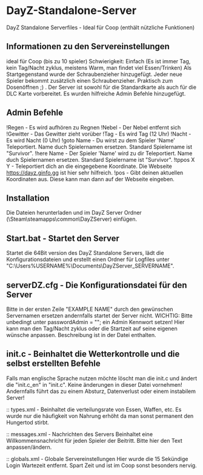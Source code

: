 # DayZ-Standalone-Server
DayZ Standalone Serverfiles - Ideal für Coop (enthält nützliche Funktionen)

## Informationen zu den Servereinstellungen
ideal für Coop (bis zu 10 spieler)
Schwierigkeit: Einfach (Es ist immer Tag, kein Tag/Nacht zyklus, meistens Warm, man findet viel Essen/Trinken)
Als Startgegenstand wurde der Schraubenzieher hinzugefügt. Jeder neue Spieler bekommt zusätzlich einen Schraubenzieher. Praktisch zum Dosenöffnen ;) .
Der Server ist sowohl für die Standardkarte als auch für die DLC Karte vorbereitet.
Es wurden hilfreiche Admin Befehle hinzugefügt.

## Admin Befehle
!Regen         - Es wird aufhören zu Regnen
!Nebel         - Der Nebel entfernt sich
!Gewitter      - Das Gewitter zieht vorüber
!Tag           - Es wird Tag (12 Uhr)
!Nacht         - Es wird Nacht (0 Uhr)
!goto Name     - Du wirst zu dem Spieler 'Name' Teleportiert. Name duch Spielernamen ersetzen. Standard Spielername ist "Survivor".
!here Name     - Der Spieler 'Name' wird zu dir Teleportiert. Name duch Spielernamen ersetzen. Standard Spielername ist "Survivor".
!tppos X Y     - Teleportiert dich an die eingegebene Koordinate. Die Webseite https://dayz.ginfo.gg ist hier sehr hilfreich.
!pos           - Gibt deinen aktuellen Koordinaten aus. Diese kann man dann auf der Webseite eingeben.



## Installation
Die Dateien herunterladen und im DayZ Server Ordner (\Steam\steamapps\common\DayZServer) einfügen.


## Start.bat - Startet den Server
Startet die 64Bit version des DayZ Standalone Servers, lädt die Konfigurationsdateien und erstellt einen Ordner für Logfiles unter "C:\Users\%USERNAME%\Documents\DayZServer_SERVERNAME".


## serverDZ.cfg - Die Konfigurationsdatei für den Server
Bitte in der ersten Zeile "EXAMPLE NAME" durch den gewünschen Servernamen ersetzen andernfalls startet der Server nicht.
WICHTIG: Bitte unbedingt unter passwordAdmin = ""; ein Admin Kennwort setzen!
Hier kann man den Tag/Nacht zyklus oder die Startzeit auf seine eigenen wünsche anpassen. Beschreibung ist in der Datei enthalten.

## init.c - Beinhaltet die Wetterkontrolle und die selbst erstellten Befehle
Falls man englische Sprache nutzen möchte löscht man die init.c und ändert die "init.c_en" in "init.c".
Keine änderungen in dieser Datei vornehmen! Andernfalls führt das zu einem Absturz, Datenverlust oder einem instabilem Server!


:: types.xml - Beinhaltet die verteilungsrate von Essen, Waffen, etc.
Es wurde nur die häufigkeit von Nahrung erhöht da man sonst permanent den Hungertod stirbt.


:: messages.xml - Nachrichten des Servers
Beinhaltet eine Willkommensnachricht für jeden Spieler der Beitritt. Bitte hier den Text anpassen/ändern.

:: globals.xml - Globale Servereinstellungen
Hier wurde die 15 Sekündige Login Wartezeit entfernt. Spart Zeit und ist im Coop sonst besonders nervig.
